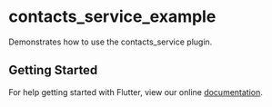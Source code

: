 # contacts_service_example

Demonstrates how to use the contacts_service plugin.

## Getting Started

For help getting started with Flutter, view our online
[documentation](http://flutter.io/).

